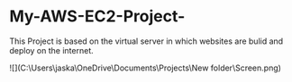 # My-AWS-EC2-Project-
This Project is based on the virtual server in which websites are bulid and deploy on the internet.

![](C:\Users\jaska\OneDrive\Documents\Projects\New folder\Screen.png)

